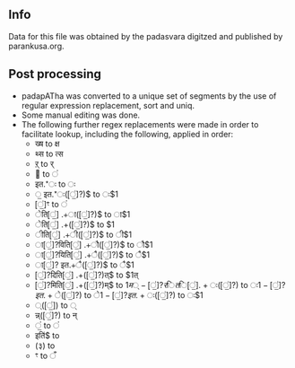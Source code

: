 ## Info
Data for this file was obtained by the padasvara digitzed and published by parankusa.org.

## Post processing
- padapATha was converted to a unique set of segments by the use of regular expression replacement, sort and uniq.
- Some manual editing was done.
- The following further regex replacements were made in order to facilitate lookup, including the following, applied in order:
  - ख्ष to क्ष
  - थ्स to त्स
  - ऱ् to र्
  -  to ं
  -  इत.*ः to ः
  - ॒ इत.*ः([॒॑]?)$ to ः$1
  - [॒॑]ꣳ to ं
  - ेति[॒॑] .+ा([॒॑]?)$ to ा$1
  - ेति[॒॑] .+([॒॑]?)$ to $1
  - ीति[॒॑] .+ी([॒॑]?)$ to ी$1
  - ा[॒॑]?विति[॒॑] .+ौ([॒॑]?)$ to ौ$1
  - ा[॒॑]?यिति[॒॑] .+ै([॒॑]?)$ to ै$1
  - ा[॒॑]? इत.+ै([॒॑]?)$ to ै$1
  - [॒॑]?दिति[॒॑] .+([॒॑]?)त्$ to $1त्
  - [॒॑]?मिति[॒॑] .+([॒॑]?)म्$ to $1म्
  -[॒॑]?रिति[॒॑] .+ः([॒॑]?)$ to ः$1
  -[॒॑]? इत.+े([॒॑]?)$ to े$1
  -[॒॑]? इत.+ः([॒॑]?)$ to ः$1
  - ्([॒॑]) to ्
  - न्न्([॒॑]?) to न्
  - ं॒ ‌to ं
  -  इति॑$ to <empty-string>
  - \(३\) to <empty-string>
  - ꣳ to ँ
  
  
  